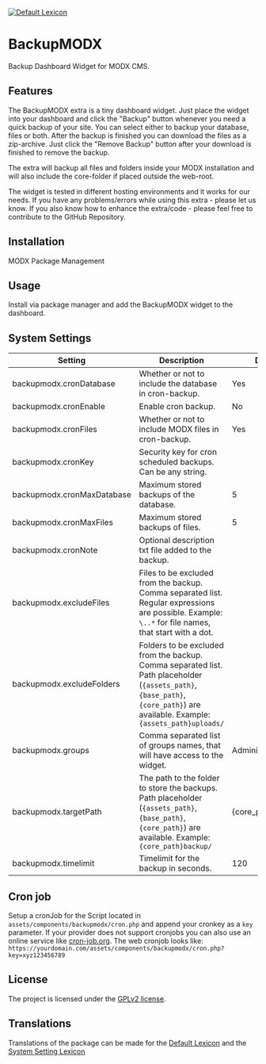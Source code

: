 [![Default Lexicon](https://hosted.weblate.org/widget/modx-extras/backupmodx/standard/svg-badge.svg)](https://hosted.weblate.org/projects/modx-extras/backupmodx/standard/)

# BackupMODX

Backup Dashboard Widget for MODX CMS.

## Features

The BackupMODX extra is a tiny dashboard widget. Just place the widget into your
dashboard and click the "Backup" button whenever you need a quick backup of your
site. You can select either to backup your database, files or both. After the
backup is finished you can download the files as a zip-archive. Just click the
"Remove Backup" button after your download is finished to remove the backup.

The extra will backup all files and folders inside your MODX installation and
will also include the core-folder if placed outside the web-root.

The widget is tested in different hosting environments and it works for our
needs. If you have any problems/errors while using this extra - please let us
know. If you also know how to enhance the extra/code - please feel free to
contribute to the GitHub Repository.

## Installation

MODX Package Management

## Usage

Install via package manager and add the BackupMODX widget to the dashboard.

## System Settings

| Setting                    | Description                                                                                                                                                                    | Default            |
|----------------------------|--------------------------------------------------------------------------------------------------------------------------------------------------------------------------------|--------------------|
| backupmodx.cronDatabase    | Whether or not to include the database in cron-backup.                                                                                                                         | Yes                |
| backupmodx.cronEnable      | Enable cron backup.                                                                                                                                                            | No                 |
| backupmodx.cronFiles       | Whether or not to include MODX files in cron-backup.                                                                                                                           | Yes                |
| backupmodx.cronKey         | Security key for cron scheduled backups. Can be any string.                                                                                                                    |                    |
| backupmodx.cronMaxDatabase | Maximum stored backups of the database.                                                                                                                                        | 5                  |
| backupmodx.cronMaxFiles    | Maximum stored backups of files.                                                                                                                                               | 5                  |
| backupmodx.cronNote        | Optional description txt file added to the backup.                                                                                                                             |                    |
| backupmodx.excludeFiles    | Files to be excluded from the backup. Comma separated list. Regular expressions are possible. Example: `\..*` for file names, that start with a dot.                           |                    |
| backupmodx.excludeFolders  | Folders to be excluded from the backup. Comma separated list. Path placeholder (`{assets_path}`, `{base_path}`, `{core_path}`) are available. Example: `{assets_path}uploads/` |                    |
| backupmodx.groups          | Comma separated list of groups names, that will have access to the widget.                                                                                                     | Administrator      |
| backupmodx.targetPath      | The path to the folder to store the backups. Path placeholder (`{assets_path}`, `{base_path}`, `{core_path}`) are available. Example: `{core_path}backup/`                     | {core_path}backup/ |
| backupmodx.timelimit       | Timelimit for the backup in seconds.                                                                                                                                           | 120                |

## Cron job

Setup a cronJob for the Script located in
`assets/components/backupmodx/cron.php` and append your cronkey as a `key`
parameter. If your provider does not support cronjobs you can also use an online
service like [cron-job.org](https://cron-job.org/). The web cronjob looks like:
`https://yourdomain.com/assets/components/backupmodx/cron.php?key=xyz123456789`

## License

The project is licensed under the [GPLv2 license](https://github.com/Jako/BackupMODX/blob/master/core/components/backupmodx/docs/license.md).

## Translations

Translations of the package can be made for the [Default Lexicon](https://hosted.weblate.org/projects/modx-extras/backupmodx/standard/) and the [System Setting Lexicon](https://hosted.weblate.org/projects/modx-extras/backupmodx/system-settings/)

